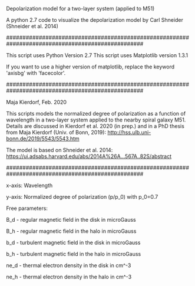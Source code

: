 Depolarization model for a two-layer system (applied to M51)

A python 2.7 code to visualize the depolarization model by Carl Shneider (Shneider et al. 2014)

##################################################################################################

This script uses Python Version 2.7
This script uses Matplotlib version 1.3.1

If you want to use a higher version of matplotlib, replace the keyword 'axisbg' with 'facecolor'.

##################################################################################################

Maja Kierdorf, Feb. 2020

This scripts models the normalized degree of polarization as a function of wavelength in a two-layer system applied to the nearby spiral galaxy M51. 
Details are discussed in Kierdorf et al. 2020 (in prep.) and in a PhD thesis from Maja Kierdorf (Univ. of Bonn, 2019): http://hss.ulb.uni-bonn.de/2019/5543/5543.htm

The model is based on Shneider et al. 2014: https://ui.adsabs.harvard.edu/abs/2014A%26A...567A..82S/abstract

##################################################################################################

x-axis: Wavelength

y-axis: Normalized degree of polarization (p/p_0) with p_0=0.7

Free parameters:

B_d - regular magnetic field in the disk in microGauss

B_h - regular magnetic field in the halo in microGauss

b_d - turbulent magnetic field in the disk in microGauss

b_h - turbulent magnetic field in the halo in microGauss

ne_d - thermal electron density in the disk in cm^-3

ne_h - thermal electron density in the halo in cm^-3

